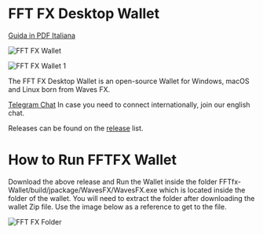 # FFT FX Desktop Wallet

[Guida in PDF Italiana](https://github.com/Food-Forest-Sardegna/FFTfx-Wallet/files/7710299/Readme.ITA.FFTFX.pdf)


![FFT FX Wallet](https://user-images.githubusercontent.com/75376808/145969261-fb2ce18f-3db0-400a-bd28-ede073d02519.png)

![FFT FX Wallet 1](https://user-images.githubusercontent.com/75376808/145969291-68358ae7-2dca-4306-bb1f-1fe51c6647e6.JPG)


The FFT FX Desktop Wallet is an open-source Wallet for Windows, macOS and Linux born from Waves FX.

[Telegram Chat](https://t.me/+g-eDiEgT7iBkMzhk) In case you need to connect internationally, join our english chat.

Releases can be found on the [release](https://github.com/Food-Forest-Sardegna/FFTfx-Wallet/archive/refs/heads/main.zip) list.

# How to Run FFTFX Wallet

Download the above release and Run the Wallet inside the folder FFTfx-Wallet/build/jpackage/WavesFX/WavesFX.exe which is located inside the folder of the wallet. You will need to extract the folder after downloading the wallet Zip file. Use the image below as a reference to get to the file.

![FFT FX Folder](https://user-images.githubusercontent.com/75376808/145969443-85e89aa9-2d0c-4301-a62f-37390b8a3eb4.png)
